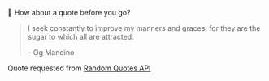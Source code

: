 📣 How about a quote before you go?

> I seek constantly to improve my manners and graces, for they are the sugar to which all are attracted.
>
> <p>- Og Mandino</p>

Quote requested from [Random Quotes API](https://github.com/lukePeavey/quotable)

